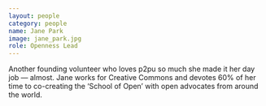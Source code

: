```yaml
---
layout: people
category: people
name: Jane Park
image: jane_park.jpg
role: Openness Lead
---
```


Another founding volunteer who loves p2pu so much she made it her day job — almost. Jane works
for Creative Commons and devotes 60% of her time to co-creating the ‘School of Open’ with open
advocates from around the world.
